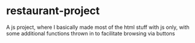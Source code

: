 # restaurant-project

A js project, where I basically made most of the html stuff with  js  only, with some additional functions thrown in to facilitate browsing via buttons
